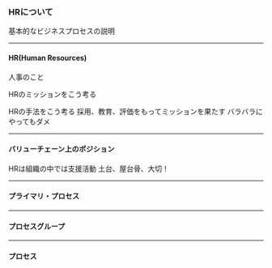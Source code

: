 ### HRについて
基本的なビジネスプロセスの説明

---
#### HR(Human Resources)
人事のこと

HRのミッションをこう考る

HRの手法をこう考る
採用、教育、評価をもってミッションを果たす
バラバラにやってもダメ

---
#### バリューチェーン上のポジション
HRは組織の中では支援活動
土台、屋台骨、大切！

---
#### プライマリ・プロセス

---
#### プロセスグループ

---
#### プロセス
